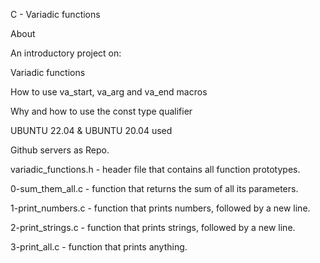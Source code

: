 C - Variadic functions

About

An introductory project on:

Variadic functions

How to use va_start, va_arg and va_end macros

Why and how to use the const type qualifier


UBUNTU  22.04 & UBUNTU 20.04 used 

Github servers as Repo.

variadic_functions.h - header file that contains all function prototypes.

0-sum_them_all.c - function that returns the sum of all its parameters.

1-print_numbers.c - function that prints numbers, followed by a new line.

2-print_strings.c - function that prints strings, followed by a new line.

3-print_all.c - function that prints anything.
